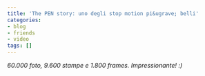 ```yaml
---
title: 'The PEN story: uno degli stop motion pi&ugrave; belli'
categories:
- blog
- friends
- video
tags: []
---
```

_60.000 foto, 9.600 stampe e 1.800 frames. Impressionante! :)_

